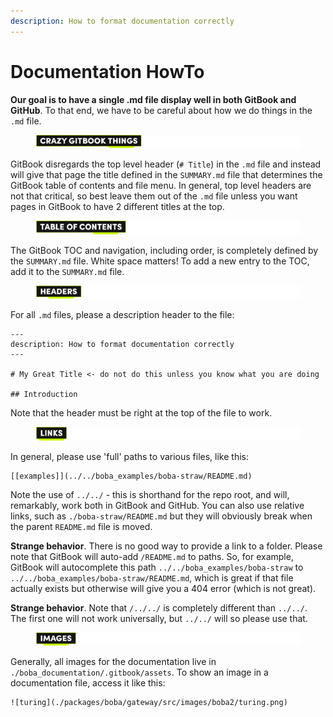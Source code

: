 ```yaml
---
description: How to format documentation correctly
---
```


# Documentation HowTo

**Our goal is to have a single .md file display well in both GitBook and GitHub**. To that end, we have to be careful about how we do things in the `.md` file.



<figure><img src="../../.gitbook/assets/Artboard 1 (1).png" alt=""><figcaption></figcaption></figure>

GitBook disregards the top level header (`# Title`) in the `.md` file and instead will give that page the title defined in the `SUMMARY.md` file that determines the GitBook table of contents and file menu. In general, top level headers are not that critical, so best leave them out of the `.md` file unless you want pages in GitBook to have 2 different titles at the top.



<figure><img src="../../.gitbook/assets/Artboard 2 (1).png" alt=""><figcaption></figcaption></figure>

The GitBook TOC and navigation, including order, is completely defined by the `SUMMARY.md` file. White space matters! To add a new entry to the TOC, add it to the `SUMMARY.md` file.



<figure><img src="../../.gitbook/assets/Artboard 3.png" alt=""><figcaption></figcaption></figure>

For all `.md` files, please a description header to the file:

```
---
description: How to format documentation correctly
---

# My Great Title <- do not do this unless you know what you are doing 

## Introduction
```

Note that the header must be right at the top of the file to work.



<figure><img src="../../.gitbook/assets/Artboard 4 (12).png" alt=""><figcaption></figcaption></figure>

In general, please use 'full' paths to various files, like this:

```
[[examples]](../../boba_examples/boba-straw/README.md)
```

Note the use of `../../` - this is shorthand for the repo root, and will, remarkably, work both in GitBook and GitHub. You can also use relative links, such as `./boba-straw/README.md` but they will obviously break when the parent `README.md` file is moved.

**Strange behavior**. There is no good way to provide a link to a folder. Please note that GitBook will auto-add `/README.md` to paths. So, for example, GitBook will autocomplete this path `../../boba_examples/boba-straw` to `../../boba_examples/boba-straw/README.md`, which is great if that file actually exists but otherwise will give you a 404 error (which is not great).

**Strange behavior**. Note that `/../../` is completely different than `../../`. The first one will not work universally, but `../../` will so please use that.



<figure><img src="../../.gitbook/assets/Artboard 5 (6).png" alt=""><figcaption></figcaption></figure>

Generally, all images for the documentation live in `./boba_documentation/.gitbook/assets`. To show an image in a documentation file, access it like this:

```
![turing](./packages/boba/gateway/src/images/boba2/turing.png)
```
